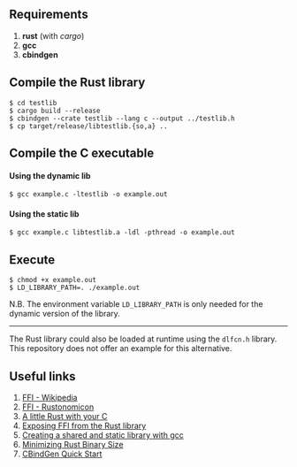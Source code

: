 ## Requirements
1. **rust** (with *cargo*)
2. **gcc**
3. **cbindgen**

## Compile the Rust library
```shell
$ cd testlib
$ cargo build --release
$ cbindgen --crate testlib --lang c --output ../testlib.h
$ cp target/release/libtestlib.{so,a} ..
```

## Compile the C executable
#### Using the dynamic lib
```shell
$ gcc example.c -ltestlib -o example.out
```
#### Using the static lib
```shell
$ gcc example.c libtestlib.a -ldl -pthread -o example.out
```

## Execute
```shell
$ chmod +x example.out
$ LD_LIBRARY_PATH=. ./example.out
```
N.B. The environment variable `LD_LIBRARY_PATH` is only needed for the dynamic version of the library.

---

The Rust library could also be loaded at runtime using the `dlfcn.h` library.  
This repository does not offer an example for this alternative.

## Useful links
1. [FFI - Wikipedia](https://en.wikipedia.org/wiki/Foreign_function_interface)
2. [FFI - Rustonomicon](https://doc.rust-lang.org/nomicon/ffi.html)
2. [A little Rust with your C](https://rust-embedded.github.io/book/interoperability/rust-with-c.html)
3. [Exposing FFI from the Rust library](https://svartalf.info/posts/2019-03-01-exposing-ffi-from-the-rust-library/)
4. [Creating a shared and static library with gcc](https://renenyffenegger.ch/notes/development/languages/C-C-plus-plus/GCC/create-libraries/index)
5. [Minimizing Rust Binary Size](https://github.com/johnthagen/min-sized-rust#minimizing-rust-binary-size)
6. [CBindGen Quick Start](https://github.com/eqrion/cbindgen#quick-start)
